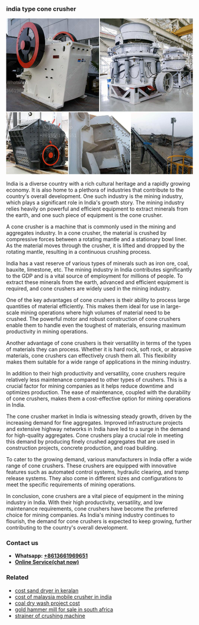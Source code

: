 <h3>india type cone crusher</h3><img src='1708586937.jpg' alt=''><p>India is a diverse country with a rich cultural heritage and a rapidly growing economy. It is also home to a plethora of industries that contribute to the country's overall development. One such industry is the mining industry, which plays a significant role in India's growth story. The mining industry relies heavily on powerful and efficient equipment to extract minerals from the earth, and one such piece of equipment is the cone crusher.</p><p>A cone crusher is a machine that is commonly used in the mining and aggregates industry. In a cone crusher, the material is crushed by compressive forces between a rotating mantle and a stationary bowl liner. As the material moves through the crusher, it is lifted and dropped by the rotating mantle, resulting in a continuous crushing process.</p><p>India has a vast reserve of various types of minerals such as iron ore, coal, bauxite, limestone, etc. The mining industry in India contributes significantly to the GDP and is a vital source of employment for millions of people. To extract these minerals from the earth, advanced and efficient equipment is required, and cone crushers are widely used in the mining industry.</p><p>One of the key advantages of cone crushers is their ability to process large quantities of material efficiently. This makes them ideal for use in large-scale mining operations where high volumes of material need to be crushed. The powerful motor and robust construction of cone crushers enable them to handle even the toughest of materials, ensuring maximum productivity in mining operations.</p><p>Another advantage of cone crushers is their versatility in terms of the types of materials they can process. Whether it is hard rock, soft rock, or abrasive materials, cone crushers can effectively crush them all. This flexibility makes them suitable for a wide range of applications in the mining industry.</p><p>In addition to their high productivity and versatility, cone crushers require relatively less maintenance compared to other types of crushers. This is a crucial factor for mining companies as it helps reduce downtime and optimizes production. The ease of maintenance, coupled with the durability of cone crushers, makes them a cost-effective option for mining operations in India.</p><p>The cone crusher market in India is witnessing steady growth, driven by the increasing demand for fine aggregates. Improved infrastructure projects and extensive highway networks in India have led to a surge in the demand for high-quality aggregates. Cone crushers play a crucial role in meeting this demand by producing finely crushed aggregates that are used in construction projects, concrete production, and road building.</p><p>To cater to the growing demand, various manufacturers in India offer a wide range of cone crushers. These crushers are equipped with innovative features such as automated control systems, hydraulic clearing, and tramp release systems. They also come in different sizes and configurations to meet the specific requirements of mining operations.</p><p>In conclusion, cone crushers are a vital piece of equipment in the mining industry in India. With their high productivity, versatility, and low maintenance requirements, cone crushers have become the preferred choice for mining companies. As India's mining industry continues to flourish, the demand for cone crushers is expected to keep growing, further contributing to the country's overall development.</p><h3>Contact us</h3><ul><li><strong>Whatsapp:&nbsp;<a href="https://wa.me/8613661969651">+8613661969651</a></strong></li><li><a href="https://swt.shibang-china.com/?git&amp;zhl&amp;india type cone crusher"><strong>Online Service(chat now)</strong></a></li></ul><h3>Related</h3><ul><li><a href='cost sand dryer in keralan.md'>cost sand dryer in keralan</a></li><li><a href='cost of malaysia mobile crusher in india.md'>cost of malaysia mobile crusher in india</a></li><li><a href='coal dry wash project cost.md'>coal dry wash project cost</a></li><li><a href='gold hammer mill for sale in south africa.md'>gold hammer mill for sale in south africa</a></li><li><a href='strainer of crushing machine.md'>strainer of crushing machine</a></li></ul>